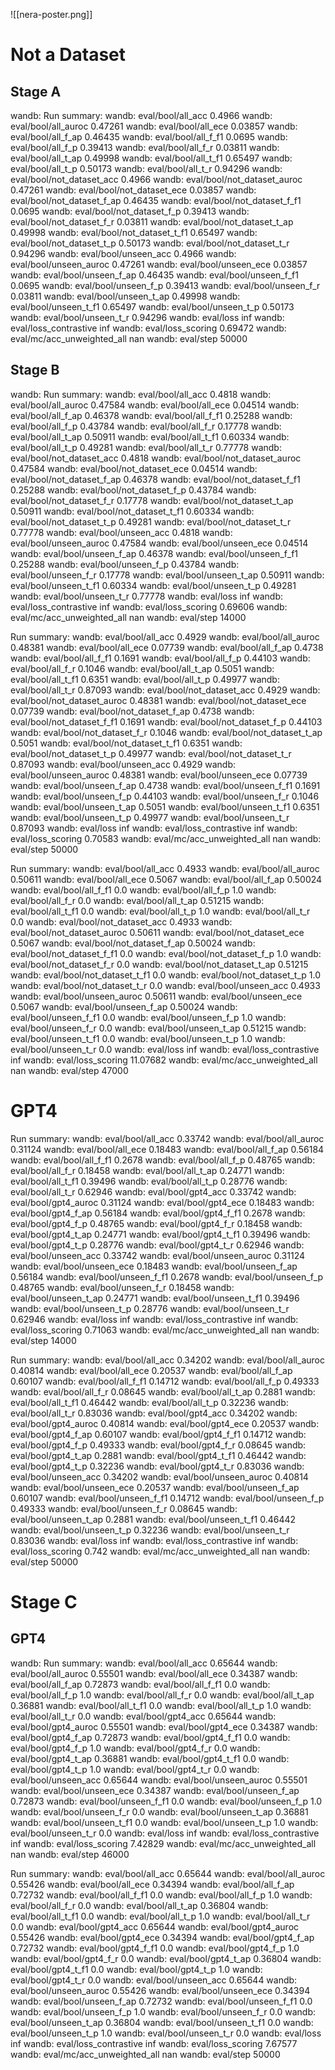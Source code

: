 ![[nera-poster.png]]
# Not a Dataset
## Stage A
wandb: Run summary:
wandb:           eval/bool/all_acc 0.4966
wandb:         eval/bool/all_auroc 0.47261
wandb:           eval/bool/all_ece 0.03857
wandb:          eval/bool/all_f_ap 0.46435
wandb:          eval/bool/all_f_f1 0.0695
wandb:           eval/bool/all_f_p 0.39413
wandb:           eval/bool/all_f_r 0.03811
wandb:          eval/bool/all_t_ap 0.49998
wandb:          eval/bool/all_t_f1 0.65497
wandb:           eval/bool/all_t_p 0.50173
wandb:           eval/bool/all_t_r 0.94296
wandb:   eval/bool/not_dataset_acc 0.4966
wandb: eval/bool/not_dataset_auroc 0.47261
wandb:   eval/bool/not_dataset_ece 0.03857
wandb:  eval/bool/not_dataset_f_ap 0.46435
wandb:  eval/bool/not_dataset_f_f1 0.0695
wandb:   eval/bool/not_dataset_f_p 0.39413
wandb:   eval/bool/not_dataset_f_r 0.03811
wandb:  eval/bool/not_dataset_t_ap 0.49998
wandb:  eval/bool/not_dataset_t_f1 0.65497
wandb:   eval/bool/not_dataset_t_p 0.50173
wandb:   eval/bool/not_dataset_t_r 0.94296
wandb:        eval/bool/unseen_acc 0.4966
wandb:      eval/bool/unseen_auroc 0.47261
wandb:        eval/bool/unseen_ece 0.03857
wandb:       eval/bool/unseen_f_ap 0.46435
wandb:       eval/bool/unseen_f_f1 0.0695
wandb:        eval/bool/unseen_f_p 0.39413
wandb:        eval/bool/unseen_f_r 0.03811
wandb:       eval/bool/unseen_t_ap 0.49998
wandb:       eval/bool/unseen_t_f1 0.65497
wandb:        eval/bool/unseen_t_p 0.50173
wandb:        eval/bool/unseen_t_r 0.94296
wandb:                   eval/loss inf
wandb:       eval/loss_contrastive inf
wandb:           eval/loss_scoring 0.69472
wandb:  eval/mc/acc_unweighted_all nan
wandb:                   eval/step 50000
## Stage B
wandb: Run summary:
wandb:           eval/bool/all_acc 0.4818
wandb:         eval/bool/all_auroc 0.47584
wandb:           eval/bool/all_ece 0.04514
wandb:          eval/bool/all_f_ap 0.46378
wandb:          eval/bool/all_f_f1 0.25288
wandb:           eval/bool/all_f_p 0.43784
wandb:           eval/bool/all_f_r 0.17778
wandb:          eval/bool/all_t_ap 0.50911
wandb:          eval/bool/all_t_f1 0.60334
wandb:           eval/bool/all_t_p 0.49281
wandb:           eval/bool/all_t_r 0.77778
wandb:   eval/bool/not_dataset_acc 0.4818
wandb: eval/bool/not_dataset_auroc 0.47584
wandb:   eval/bool/not_dataset_ece 0.04514
wandb:  eval/bool/not_dataset_f_ap 0.46378
wandb:  eval/bool/not_dataset_f_f1 0.25288
wandb:   eval/bool/not_dataset_f_p 0.43784
wandb:   eval/bool/not_dataset_f_r 0.17778
wandb:  eval/bool/not_dataset_t_ap 0.50911
wandb:  eval/bool/not_dataset_t_f1 0.60334
wandb:   eval/bool/not_dataset_t_p 0.49281
wandb:   eval/bool/not_dataset_t_r 0.77778
wandb:        eval/bool/unseen_acc 0.4818
wandb:      eval/bool/unseen_auroc 0.47584
wandb:        eval/bool/unseen_ece 0.04514
wandb:       eval/bool/unseen_f_ap 0.46378
wandb:       eval/bool/unseen_f_f1 0.25288
wandb:        eval/bool/unseen_f_p 0.43784
wandb:        eval/bool/unseen_f_r 0.17778
wandb:       eval/bool/unseen_t_ap 0.50911
wandb:       eval/bool/unseen_t_f1 0.60334
wandb:        eval/bool/unseen_t_p 0.49281
wandb:        eval/bool/unseen_t_r 0.77778
wandb:                   eval/loss inf
wandb:       eval/loss_contrastive inf
wandb:           eval/loss_scoring 0.69606
wandb:  eval/mc/acc_unweighted_all nan
wandb:                   eval/step 14000

Run summary:
wandb:           eval/bool/all_acc 0.4929
wandb:         eval/bool/all_auroc 0.48381
wandb:           eval/bool/all_ece 0.07739
wandb:          eval/bool/all_f_ap 0.4738
wandb:          eval/bool/all_f_f1 0.1691
wandb:           eval/bool/all_f_p 0.44103
wandb:           eval/bool/all_f_r 0.1046
wandb:          eval/bool/all_t_ap 0.5051
wandb:          eval/bool/all_t_f1 0.6351
wandb:           eval/bool/all_t_p 0.49977
wandb:           eval/bool/all_t_r 0.87093
wandb:   eval/bool/not_dataset_acc 0.4929
wandb: eval/bool/not_dataset_auroc 0.48381
wandb:   eval/bool/not_dataset_ece 0.07739
wandb:  eval/bool/not_dataset_f_ap 0.4738
wandb:  eval/bool/not_dataset_f_f1 0.1691
wandb:   eval/bool/not_dataset_f_p 0.44103
wandb:   eval/bool/not_dataset_f_r 0.1046
wandb:  eval/bool/not_dataset_t_ap 0.5051
wandb:  eval/bool/not_dataset_t_f1 0.6351
wandb:   eval/bool/not_dataset_t_p 0.49977
wandb:   eval/bool/not_dataset_t_r 0.87093
wandb:        eval/bool/unseen_acc 0.4929
wandb:      eval/bool/unseen_auroc 0.48381
wandb:        eval/bool/unseen_ece 0.07739
wandb:       eval/bool/unseen_f_ap 0.4738
wandb:       eval/bool/unseen_f_f1 0.1691
wandb:        eval/bool/unseen_f_p 0.44103
wandb:        eval/bool/unseen_f_r 0.1046
wandb:       eval/bool/unseen_t_ap 0.5051
wandb:       eval/bool/unseen_t_f1 0.6351
wandb:        eval/bool/unseen_t_p 0.49977
wandb:        eval/bool/unseen_t_r 0.87093
wandb:                   eval/loss inf
wandb:       eval/loss_contrastive inf
wandb:           eval/loss_scoring 0.70583
wandb:  eval/mc/acc_unweighted_all nan
wandb:                   eval/step 50000

Run summary:
wandb:           eval/bool/all_acc 0.4933
wandb:         eval/bool/all_auroc 0.50611
wandb:           eval/bool/all_ece 0.5067
wandb:          eval/bool/all_f_ap 0.50024
wandb:          eval/bool/all_f_f1 0.0
wandb:           eval/bool/all_f_p 1.0
wandb:           eval/bool/all_f_r 0.0
wandb:          eval/bool/all_t_ap 0.51215
wandb:          eval/bool/all_t_f1 0.0
wandb:           eval/bool/all_t_p 1.0
wandb:           eval/bool/all_t_r 0.0
wandb:   eval/bool/not_dataset_acc 0.4933
wandb: eval/bool/not_dataset_auroc 0.50611
wandb:   eval/bool/not_dataset_ece 0.5067
wandb:  eval/bool/not_dataset_f_ap 0.50024
wandb:  eval/bool/not_dataset_f_f1 0.0
wandb:   eval/bool/not_dataset_f_p 1.0
wandb:   eval/bool/not_dataset_f_r 0.0
wandb:  eval/bool/not_dataset_t_ap 0.51215
wandb:  eval/bool/not_dataset_t_f1 0.0
wandb:   eval/bool/not_dataset_t_p 1.0
wandb:   eval/bool/not_dataset_t_r 0.0
wandb:        eval/bool/unseen_acc 0.4933
wandb:      eval/bool/unseen_auroc 0.50611
wandb:        eval/bool/unseen_ece 0.5067
wandb:       eval/bool/unseen_f_ap 0.50024
wandb:       eval/bool/unseen_f_f1 0.0
wandb:        eval/bool/unseen_f_p 1.0
wandb:        eval/bool/unseen_f_r 0.0
wandb:       eval/bool/unseen_t_ap 0.51215
wandb:       eval/bool/unseen_t_f1 0.0
wandb:        eval/bool/unseen_t_p 1.0
wandb:        eval/bool/unseen_t_r 0.0
wandb:                   eval/loss inf
wandb:       eval/loss_contrastive inf
wandb:           eval/loss_scoring 11.07682
wandb:  eval/mc/acc_unweighted_all nan
wandb:                   eval/step 47000

# GPT4
Run summary:
wandb:          eval/bool/all_acc 0.33742
wandb:        eval/bool/all_auroc 0.31124
wandb:          eval/bool/all_ece 0.18483
wandb:         eval/bool/all_f_ap 0.56184
wandb:         eval/bool/all_f_f1 0.2678
wandb:          eval/bool/all_f_p 0.48765
wandb:          eval/bool/all_f_r 0.18458
wandb:         eval/bool/all_t_ap 0.24771
wandb:         eval/bool/all_t_f1 0.39496
wandb:          eval/bool/all_t_p 0.28776
wandb:          eval/bool/all_t_r 0.62946
wandb:         eval/bool/gpt4_acc 0.33742
wandb:       eval/bool/gpt4_auroc 0.31124
wandb:         eval/bool/gpt4_ece 0.18483
wandb:        eval/bool/gpt4_f_ap 0.56184
wandb:        eval/bool/gpt4_f_f1 0.2678
wandb:         eval/bool/gpt4_f_p 0.48765
wandb:         eval/bool/gpt4_f_r 0.18458
wandb:        eval/bool/gpt4_t_ap 0.24771
wandb:        eval/bool/gpt4_t_f1 0.39496
wandb:         eval/bool/gpt4_t_p 0.28776
wandb:         eval/bool/gpt4_t_r 0.62946
wandb:       eval/bool/unseen_acc 0.33742
wandb:     eval/bool/unseen_auroc 0.31124
wandb:       eval/bool/unseen_ece 0.18483
wandb:      eval/bool/unseen_f_ap 0.56184
wandb:      eval/bool/unseen_f_f1 0.2678
wandb:       eval/bool/unseen_f_p 0.48765
wandb:       eval/bool/unseen_f_r 0.18458
wandb:      eval/bool/unseen_t_ap 0.24771
wandb:      eval/bool/unseen_t_f1 0.39496
wandb:       eval/bool/unseen_t_p 0.28776
wandb:       eval/bool/unseen_t_r 0.62946
wandb:                  eval/loss inf
wandb:      eval/loss_contrastive inf
wandb:          eval/loss_scoring 0.71063
wandb: eval/mc/acc_unweighted_all nan
wandb:                  eval/step 14000

Run summary:
wandb:          eval/bool/all_acc 0.34202
wandb:        eval/bool/all_auroc 0.40814
wandb:          eval/bool/all_ece 0.20537
wandb:         eval/bool/all_f_ap 0.60107
wandb:         eval/bool/all_f_f1 0.14712
wandb:          eval/bool/all_f_p 0.49333
wandb:          eval/bool/all_f_r 0.08645
wandb:         eval/bool/all_t_ap 0.2881
wandb:         eval/bool/all_t_f1 0.46442
wandb:          eval/bool/all_t_p 0.32236
wandb:          eval/bool/all_t_r 0.83036
wandb:         eval/bool/gpt4_acc 0.34202
wandb:       eval/bool/gpt4_auroc 0.40814
wandb:         eval/bool/gpt4_ece 0.20537
wandb:        eval/bool/gpt4_f_ap 0.60107
wandb:        eval/bool/gpt4_f_f1 0.14712
wandb:         eval/bool/gpt4_f_p 0.49333
wandb:         eval/bool/gpt4_f_r 0.08645
wandb:        eval/bool/gpt4_t_ap 0.2881
wandb:        eval/bool/gpt4_t_f1 0.46442
wandb:         eval/bool/gpt4_t_p 0.32236
wandb:         eval/bool/gpt4_t_r 0.83036
wandb:       eval/bool/unseen_acc 0.34202
wandb:     eval/bool/unseen_auroc 0.40814
wandb:       eval/bool/unseen_ece 0.20537
wandb:      eval/bool/unseen_f_ap 0.60107
wandb:      eval/bool/unseen_f_f1 0.14712
wandb:       eval/bool/unseen_f_p 0.49333
wandb:       eval/bool/unseen_f_r 0.08645
wandb:      eval/bool/unseen_t_ap 0.2881
wandb:      eval/bool/unseen_t_f1 0.46442
wandb:       eval/bool/unseen_t_p 0.32236
wandb:       eval/bool/unseen_t_r 0.83036
wandb:                  eval/loss inf
wandb:      eval/loss_contrastive inf
wandb:          eval/loss_scoring 0.742
wandb: eval/mc/acc_unweighted_all nan
wandb:                  eval/step 50000

# Stage C
## GPT4
wandb: Run summary:
wandb:          eval/bool/all_acc 0.65644
wandb:        eval/bool/all_auroc 0.55501
wandb:          eval/bool/all_ece 0.34387
wandb:         eval/bool/all_f_ap 0.72873
wandb:         eval/bool/all_f_f1 0.0
wandb:          eval/bool/all_f_p 1.0
wandb:          eval/bool/all_f_r 0.0
wandb:         eval/bool/all_t_ap 0.36881
wandb:         eval/bool/all_t_f1 0.0
wandb:          eval/bool/all_t_p 1.0
wandb:          eval/bool/all_t_r 0.0
wandb:         eval/bool/gpt4_acc 0.65644
wandb:       eval/bool/gpt4_auroc 0.55501
wandb:         eval/bool/gpt4_ece 0.34387
wandb:        eval/bool/gpt4_f_ap 0.72873
wandb:        eval/bool/gpt4_f_f1 0.0
wandb:         eval/bool/gpt4_f_p 1.0
wandb:         eval/bool/gpt4_f_r 0.0
wandb:        eval/bool/gpt4_t_ap 0.36881
wandb:        eval/bool/gpt4_t_f1 0.0
wandb:         eval/bool/gpt4_t_p 1.0
wandb:         eval/bool/gpt4_t_r 0.0
wandb:       eval/bool/unseen_acc 0.65644
wandb:     eval/bool/unseen_auroc 0.55501
wandb:       eval/bool/unseen_ece 0.34387
wandb:      eval/bool/unseen_f_ap 0.72873
wandb:      eval/bool/unseen_f_f1 0.0
wandb:       eval/bool/unseen_f_p 1.0
wandb:       eval/bool/unseen_f_r 0.0
wandb:      eval/bool/unseen_t_ap 0.36881
wandb:      eval/bool/unseen_t_f1 0.0
wandb:       eval/bool/unseen_t_p 1.0
wandb:       eval/bool/unseen_t_r 0.0
wandb:                  eval/loss inf
wandb:      eval/loss_contrastive inf
wandb:          eval/loss_scoring 7.42829
wandb: eval/mc/acc_unweighted_all nan
wandb:                  eval/step 46000

Run summary:
wandb:          eval/bool/all_acc 0.65644
wandb:        eval/bool/all_auroc 0.55426
wandb:          eval/bool/all_ece 0.34394
wandb:         eval/bool/all_f_ap 0.72732
wandb:         eval/bool/all_f_f1 0.0
wandb:          eval/bool/all_f_p 1.0
wandb:          eval/bool/all_f_r 0.0
wandb:         eval/bool/all_t_ap 0.36804
wandb:         eval/bool/all_t_f1 0.0
wandb:          eval/bool/all_t_p 1.0
wandb:          eval/bool/all_t_r 0.0
wandb:         eval/bool/gpt4_acc 0.65644
wandb:       eval/bool/gpt4_auroc 0.55426
wandb:         eval/bool/gpt4_ece 0.34394
wandb:        eval/bool/gpt4_f_ap 0.72732
wandb:        eval/bool/gpt4_f_f1 0.0
wandb:         eval/bool/gpt4_f_p 1.0
wandb:         eval/bool/gpt4_f_r 0.0
wandb:        eval/bool/gpt4_t_ap 0.36804
wandb:        eval/bool/gpt4_t_f1 0.0
wandb:         eval/bool/gpt4_t_p 1.0
wandb:         eval/bool/gpt4_t_r 0.0
wandb:       eval/bool/unseen_acc 0.65644
wandb:     eval/bool/unseen_auroc 0.55426
wandb:       eval/bool/unseen_ece 0.34394
wandb:      eval/bool/unseen_f_ap 0.72732
wandb:      eval/bool/unseen_f_f1 0.0
wandb:       eval/bool/unseen_f_p 1.0
wandb:       eval/bool/unseen_f_r 0.0
wandb:      eval/bool/unseen_t_ap 0.36804
wandb:      eval/bool/unseen_t_f1 0.0
wandb:       eval/bool/unseen_t_p 1.0
wandb:       eval/bool/unseen_t_r 0.0
wandb:                  eval/loss inf
wandb:      eval/loss_contrastive inf
wandb:          eval/loss_scoring 7.67577
wandb: eval/mc/acc_unweighted_all nan
wandb:                  eval/step 50000